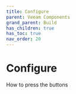 ```yaml
---
title: Configure
parent: Veeam Components
grand_parent: Build
has_children: true
has_toc: true
nav_order: 20
---
```

# Configure

How to press the buttons
